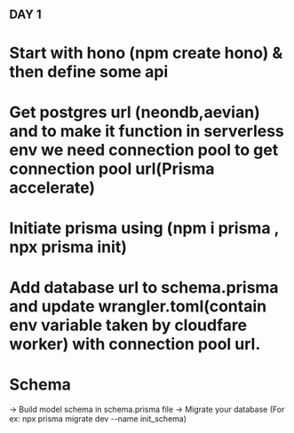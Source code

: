 ## DAY 1

# Start with hono (npm create hono) & then define some api

# Get postgres url (neondb,aevian) and to make it function in serverless env we need connection pool to get connection pool url(Prisma accelerate)

# Initiate prisma using (npm i prisma , npx prisma init)

# Add database url to schema.prisma and update wrangler.toml(contain env variable taken by cloudfare worker) with connection pool url.

# Schema

-> Build model schema in schema.prisma file
-> Migrate your database (For ex: npx prisma migrate dev --name init_schema)

